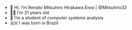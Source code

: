 - 👋 Hi, I’m Renato Mitsuhiro Hirakawa Eiwa | @Mitsuhiro32
- 🧒🏻 I’m 21 years old
- 🌱 I’m a student of computer systems analysis
- 🇧🇷 I was born in Brazil
